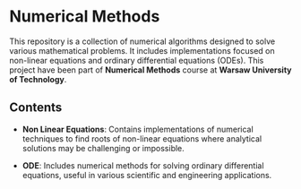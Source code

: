 # Numerical Methods
This repository is a collection of numerical algorithms designed to solve various mathematical problems. It includes implementations focused on non-linear equations and ordinary differential equations (ODEs).
This project have been part of **Numerical Methods** course at **Warsaw University of Technology**.

## Contents
- **Non Linear Equations**:
Contains implementations of numerical techniques to find roots of non-linear equations where analytical solutions may be challenging or impossible.

- **ODE**:
Includes numerical methods for solving ordinary differential equations, useful in various scientific and engineering applications.
